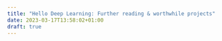 ```yaml
---
title: "Hello Deep Learning: Further reading & worthwhile projects"
date: 2023-03-17T13:58:02+01:00
draft: true
---
```

